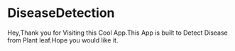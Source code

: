 # DiseaseDetection
Hey,Thank you for Visiting this Cool App.This App is built to Detect Disease from Plant leaf.Hope you would like it.
